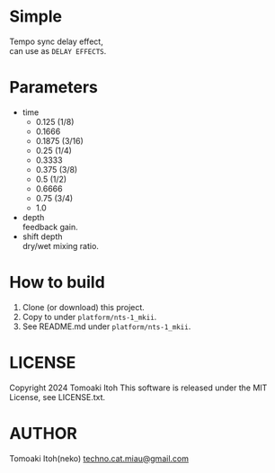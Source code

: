 # Simple
Tempo sync delay effect,  
can use as `DELAY EFFECTS`.

# Parameters
- time
  - 0.125 (1/8)
  - 0.1666
  - 0.1875 (3/16)
  - 0.25 (1/4)
  - 0.3333
  - 0.375 (3/8)
  - 0.5 (1/2)
  - 0.6666
  - 0.75 (3/4)
  - 1.0
- depth  
feedback gain.
- shift depth  
dry/wet mixing ratio.

# How to build
1. Clone (or download) this project.
1. Copy to under `platform/nts-1_mkii`.
1. See README.md under `platform/nts-1_mkii`.

# LICENSE
Copyright 2024 Tomoaki Itoh
This software is released under the MIT License, see LICENSE.txt.

# AUTHOR
Tomoaki Itoh(neko) techno.cat.miau@gmail.com
